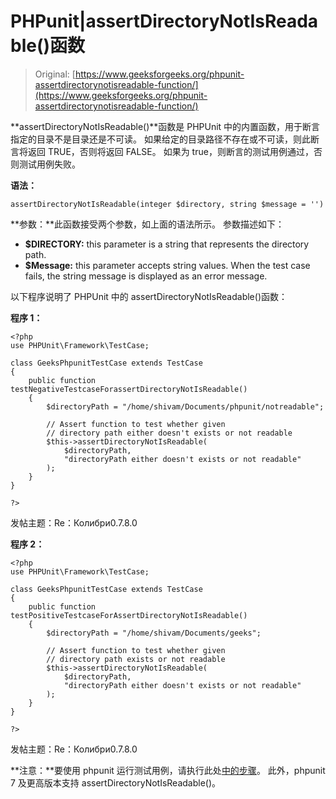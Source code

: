 # PHPunit|assertDirectoryNotIsReadable()函数

> Original: [https://www.geeksforgeeks.org/phpunit-assertdirectorynotisreadable-function/](https://www.geeksforgeeks.org/phpunit-assertdirectorynotisreadable-function/)

**assertDirectoryNotIsReadable()**函数是 PHPUnit 中的内置函数，用于断言指定的目录不是目录还是不可读。 如果给定的目录路径不存在或不可读，则此断言将返回 TRUE，否则将返回 FALSE。 如果为 true，则断言的测试用例通过，否则测试用例失败。

**语法：**

```
assertDirectoryNotIsReadable(integer $directory, string $message = '')

```

**参数：**此函数接受两个参数，如上面的语法所示。 参数描述如下：

*   **$DIRECTORY:** this parameter is a string that represents the directory path.
*   **$Message:** this parameter accepts string values. When the test case fails, the string message is displayed as an error message.

以下程序说明了 PHPUnit 中的 assertDirectoryNotIsReadable()函数：

**程序 1：**

```
<?php
use PHPUnit\Framework\TestCase;

class GeeksPhpunitTestCase extends TestCase
{
    public function testNegativeTestcaseForassertDirectoryNotIsReadable()
    {
        $directoryPath = "/home/shivam/Documents/phpunit/notreadable";

        // Assert function to test whether given
        // directory path either doesn't exists or not readable
        $this->assertDirectoryNotIsReadable(
            $directoryPath,
            "directoryPath either doesn't exists or not readable"
        );
    }
}

?>
```

发帖主题：Re：Колибри0.7.8.0

**程序 2：**

```
<?php
use PHPUnit\Framework\TestCase;

class GeeksPhpunitTestCase extends TestCase
{
    public function testPositiveTestcaseForAssertDirectoryNotIsReadable()
    {
        $directoryPath = "/home/shivam/Documents/geeks";

        // Assert function to test whether given
        // directory path exists or not readable
        $this->assertDirectoryNotIsReadable(
            $directoryPath,
            "directoryPath either doesn't exists or not readable"
        );
    }
}

?>
```

发帖主题：Re：Колибри0.7.8.0

**注意：**要使用 phpunit 运行测试用例，请执行此处[中的步骤](https://www.jetbrains.com/help/phpstorm/using-phpunit-framework.html)。 此外，phpunit 7 及更高版本支持 assertDirectoryNotIsReadable()。